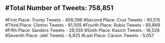 #Total Number of Tweets: 758,851 
---
#First Place: Trump Tweets - 458,398
#Second Place: Cruz Tweets - 90,515
#Third Place: Clinton Tweets - 81,005
#Fourth Place: Rubio Tweets - 69,869
#Fifth Place: Sanders Tweets - 28,555
#Sixth Place: Kasich Tweets - 18,528
#Seventh Place: Jeb! Tweets - 6,925
#Last Place: Carson Tweets - 5,057
